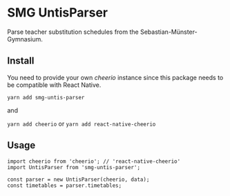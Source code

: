 # SMG UntisParser #
Parse teacher substitution schedules from the Sebastian-Münster-Gymnasium.

## Install ##
You need to provide your own *cheerio* instance since this package needs to be compatible with React Native.

``` yarn add smg-untis-parser ```

and

``` yarn add cheerio ``` or ``` yarn add react-native-cheerio ```

## Usage ##
```
import cheerio from 'cheerio'; // 'react-native-cheerio'
import UntisParser from 'smg-untis-parser';

const parser = new UntisParser(cheerio, data);
const timetables = parser.timetables;
```